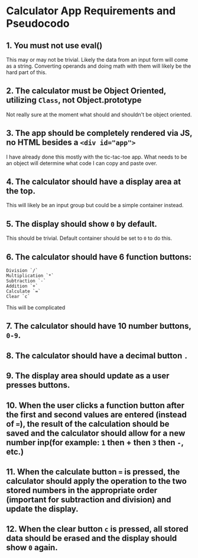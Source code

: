 # Calculator App Requirements and Pseudocodo
## 1. You must not use eval()
This may or may not be trivial. Likely the data from an input form will come as a string. Converting operands and doing math with them will
likely be the hard part of this.

## 2. The calculator must be Object Oriented, utilizing `Class`, not Object.prototype
Not really sure at the moment what should and shouldn't be object oriented.

## 3. The app should be completely rendered via JS, no HTML besides a `<div id="app">`
I have already done this mostly with the tic-tac-toe app. What needs to be an object will determine what code I can copy and paste over.

## 4. The calculator should have a display area at the top.
This will likely be an input group but could be a simple container instead.

## 5. The display should show `0` by default.
This should be trivial. Default container should be set to `0` to do this.

## 6. The calculator should have 6 function buttons:
    Division `/`
    Multiplication `*`
    Subtraction `-`
    Addition `+`
    Calculate `=`
    Clear `c`
This will be complicated 

## 7. The calculator should have 10 number buttons, `0-9`.
## 8. The calculator should have a decimal button `.`
## 9.  The display area should update as a user presses buttons.
## 10.  When the user clicks a function button after the first and second values are entered (instead of `=`), the result of the calculation should be saved and the calculator should allow for a new number inp(for example: `1` then + then `3` then `-`, etc.)
## 11.  When the calculate button `=` is pressed, the calculator should apply the operation to the two stored numbers in the appropriate order (important for subtraction and division) and update the display.
## 12.  When the clear button `c` is pressed, all stored data should be erased and the display should show `0` again.